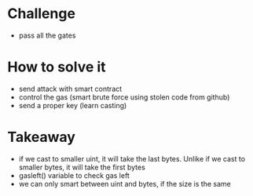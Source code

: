 # Challenge
- pass all the gates

# How to solve it
- send attack with smart contract 
- control the gas (smart brute force using stolen code from github) 
- send a proper key (learn casting)

# Takeaway
- if we cast to smaller uint, it will take the last bytes. Unlike if we cast to smaller bytes, it will take the first bytes
- gasleft() variable to check gas left
- we can only smart between uint and bytes, if the size is the same